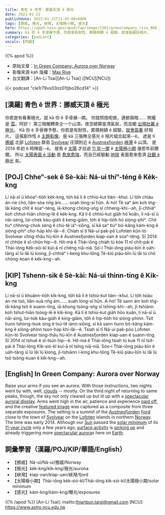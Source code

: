 ```yaml
---
title: 青色 ê 世界：挪威天頂 ê 極光
date: 2023-01-22
publishdate: 2023-01-22T11:45:00+0800
tags: [挪威, 極光, 峽灣, 太陽極小期, 感光]
hero: https://apod.nasa.gov/apod/fap/image/2301/greencompany_rive_960.jpg
summary: Kā 你 ê 手骨攑予懸，你若是有耐性，累積夠額 ê 經驗，就會翕著好相片。
categories: [podcast]
vocals: [阿錕]
---
```


{{% apod %}}

- 原始文章：[In Green Company: Aurora over Norway](https://apod.nasa.gov/apod/ap230122.html)
- 影像來源 kah 版權：[Max Rive](https://www.instagram.com/maxrivephotography/)
- 台文翻譯：[An-Li Tsai][An-Li Tsai] ([NCU][NCU])

{{< podcast "cle1r79vs03nz01tjbo26cd14" >}}

## [漢羅] 青色 ê 世界：挪威天頂 ê 極光
你若是有看著極光，就 kā 你 ê 手骨展--開。
你就照按呢做，連紲兩暗...... 煞攏是 [雲][clouds]。阿好！
第三暗閣轉來仝一个山頂，夜空總算是清氣矣，而且閣 [出現壯麗 ê 極光][spectacular auroral display]。
Kā 你 ê 手骨攑予懸，你若是有耐性，累積夠額 ê 經驗，[就會翕著][paid off] 好相片。
這張創作性 ê [主題影像][featured image]，是 kā 三張無仝感光 ê 相片組合起來--ê。
遮是 tī [挪威][Norway] 北部 [Lofoten][Lofoten] 群島 [Svolvear][Svolvear] 庄頭附近 ê [Austnesfjorden][Austnesfjorden] [峽灣][fjord] ê 山頂。
是 2014 年初 ê 時陣翕--ê。
彼馬 ê [太陽][Sun] 才拄過 [11 年一擺][11-year cycle] ê [太陽極小期][solar minimum] 幾若年前爾爾。
所以 [太陽表面 ê 活動][surface activity] 是 [愈來愈強][picking up]，而且已經驅動 [地球][Earth] 表面愈來愈濟 [壯觀 ê 極光][spectacular aurora] 矣。


## [POJ] Chheⁿ-sek ê Sè-kài: Ná-ui thiⁿ-téng ê Ke̍k-kng
Lí nā-sī ū khòaⁿ-tio̍h ke̍k-kng, to̍h kā lí ê chhiú-kut tián--khui.
Lí to̍h chiàu án-ne chò, liân-sòa nn̄g àm...... soah lóng-sī hûn. A-hó!
Tē saⁿ àm koh tńg-lâi kāng chi̍t ê soaⁿ-téng, iā-khong chóng-sǹg sī chheng-khì--ah, jî-chhiáⁿ koh chhut-hiān chòng-lē ê ke̍k-kng.
Kā lí ê chhiú-kut gia̍h hō͘ koân, lí nā-sī ū nāi-sèng, lúi-chek kàu-gia̍h ê keng-giām, to̍h ē hip-tio̍h hó siòng-phìⁿ.
Chit tiuⁿ chhòng-chok sèng ê chú-tê iáⁿ-siōng, sī kā saⁿ tiuⁿ bô-kâng kám-kng ê siòng-phìⁿ cho͘-ha̍p khí-lâi--ê.
Chiah sī tī Ná-ui pak-pō͘ Lofoten kûn-tó Svolvear chng-thâu hù-kīn ê Austnesfjorden kiap-oan ê soaⁿ-téng.
Sī 2014 nî chhōe ê sî-chūn hip--ê.
Hit-má ê Thài-iông chiah tú kòe 11 nî chi̍t-pái ê Thài-iông Ke̍k-sió-kî kúi-ā nî chêng niā-niā.
Só͘-í Thài-iông piáu-bīn ê oa̍h-tāng sī lú lâi lú kiong, jî-chhiáⁿ í-keng khu-tōng Tē-kiû piáu-bīn lú lâi lú chō chòng-koan ê ke̍k-kng--ah.

## [KIP] Tshenn-sik ê Sè-kài: Ná-ui thinn-tíng ê Ki̍k-kng
Lí nā-sī ū khuànn-tio̍h ki̍k-kng, to̍h kā lí ê tshiú-kut tián--khui.
Lí to̍h tsiàu án-ne tsò, liân-suà nn̄g àm...... suah lóng-sī hûn. A-hó!
Tē sann àm koh tńg-lâi kāng tsi̍t ê suann-tíng, iā-khong tsóng-sǹg sī tshing-khì--ah, jî-tshiánn koh tshut-hiān tsòng-lē ê ki̍k-kng.
Kā lí ê tshiú-kut gia̍h hōo kuân, lí nā-sī ū nāi-sìng, luí-tsik kàu-gia̍h ê king-giām, to̍h ē hip-tio̍h hó siòng-phìnn.
Tsit tiunn tshòng-tsok sìng ê tsú-tê iánn-siōng, sī kā sann tiunn bô-kâng kám-kng ê siòng-phìnn tsoo-ha̍p khí-lâi--ê.
Tsiah sī tī Ná-ui pak-pōo Lofoten kûn-tó Svolvear tsng-thâu hù-kīn ê Austnesfjorden kiap-uan ê suann-tíng.
Sī 2014 nî tshuē ê sî-tsūn hip--ê.
Hit-má ê Thài-iông tsiah tú kuè 11 nî tsi̍t-pái ê Thài-iông Ki̍k-sió-kî kuí-ā nî tsîng niā-niā.
Sóo-í Thài-iông piáu-bīn ê ua̍h-tāng sī lú lâi lú kiong, jî-tshiánn í-king khu-tōng Tē-kiû piáu-bīn lú lâi lú tsō tsòng-kuan ê ki̍k-kng--ah.

## [English] In Green Company: Aurora over Norway
Raise your arms if you see an aurora.
With those instructions, two nights went by with, well, [clouds][clouds] -- mostly.
On the third night of returning to same peaks, though, the sky not only cleared up but lit up with a [spectacular auroral display][spectacular auroral display].
Arms went high in the air, patience and experience [paid off][paid off], and the creative [featured image][featured image] was captured as a composite from three separate exposures.
The setting is a summit of the [Austnesfjorden][Austnesfjorden] [fjord][fjord] close to the town of [Svolvear][Svolvear] on the [Lofoten][Lofoten] islands in northern [Norway][Norway].
The time was early 2014.
Although our [Sun][Sun] passed the [solar minimum][solar minimum] of its [11-year cycle][11-year cycle] only a few years ago, [surface activity][surface activity] is [picking up][picking up] and already triggering more [spectacular aurora][spectacular aurora]s here on [Earth][Earth].


## 詞彙學習（漢羅/POJ/KIP/華語/English）
- 【挪威】Ná-ui/Ná-ui/挪威/Norway
- 【極光】ke̍k-kng/ki̍k-kng/極光/aurona
- 【峽灣】kiap-oan/kiap-uan/峽灣/fjord
- 【太陽極小期】Thài-iông ke̍k-sió-kî/Thài-iông ki̍k-sió-kî/太陽極小期/solar minimum
- 【感光】kám-kng/kám-kng/曝光/exposures


{{% /apod %}}
[An-Li Tsai]: mailto:thianbun.taigi@gmail.com
[NCU]: https://www.astro.ncu.edu.tw

[copyright]: https://apod.nasa.gov/apod/fap/lib/about_apod.html#srapply
[License]: https://creativecommons.org/licenses/by/2.0/


[clouds]:https://cloudappreciationsociety.org/
[spectacular auroral display]:https://apod.nasa.gov/apod/ap221009.html
[paid off]:https://hiawasseevet.com/wp-content/uploads/2021/08/smiling-cat-for-web-300x250.jpg
[featured image]:https://www.flickr.com/photos/apojapo/13297070714/
[Austnesfjorden]:http://no.wikipedia.org/wiki/Austnesfjorden
[fjord]:http://en.wikipedia.org/wiki/Fjord
[Svolvear]:https://youtu.be/e8_mxu86Jps
[Lofoten]:http://en.wikipedia.org/wiki/Lofoten
[Norway]:https://en.wikipedia.org/wiki/Norway
[Sun]:https://solarsystem.nasa.gov/solar-system/sun/overview/
[solar minimum]:https://apod.nasa.gov/apod/ap190306.html
[11-year cycle]:https://scied.ucar.edu/sunspot-cycle
[surface activity]:https://apod.nasa.gov/apod/ap160919.html
[picking up]:https://apod.nasa.gov/apod/ap230114.html
[spectacular aurora]:https://apod.nasa.gov/apod/ap190218.html
[Earth]:https://solarsystem.nasa.gov/planets/earth/overview/

